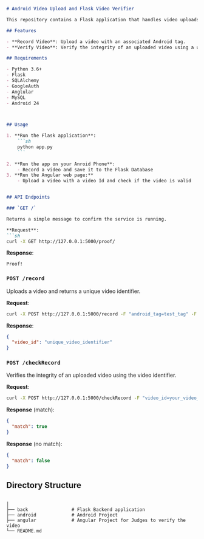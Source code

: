 ```markdown
# Android Video Upload and Flask Video Verifier

This repository contains a Flask application that handles video uploads and verifies the integrity of the videos. The app uses Blueprints for modular organization and provides endpoints to upload and check videos.

## Features

- **Record Video**: Upload a video with an associated Android tag.
- **Verify Video**: Verify the integrity of an uploaded video using a unique video identifier.

## Requirements

- Python 3.6+
- Flask
- SQLAlchemy
- GoogleAuth
- Anglular
- MySQL
- Android 24



## Usage

1. **Run the Flask application**:
    ```sh
    python app.py
	```
	
2. **Run the app on your Anroid Phone**:
	- Record a video and save it to the Flask Database
3. **Run the Angular web page:**
	- Upload a video with a video Id and check if the video is valid


## API Endpoints

### `GET /`

Returns a simple message to confirm the service is running.

**Request**:
```sh
curl -X GET http://127.0.0.1:5000/proof/
```

**Response**:
```plaintext
Proof!
```

### `POST /record`

Uploads a video and returns a unique video identifier.

**Request**:
```sh
curl -X POST http://127.0.0.1:5000/record -F "android_tag=test_tag" -F "video=@your_video"
```

**Response**:
```json
{
  "video_id": "unique_video_identifier"
}
```

### `POST /checkRecord`

Verifies the integrity of an uploaded video using the video identifier.

**Request**:
```sh
curl -X POST http://127.0.0.1:5000/checkRecord -F "video_id=your_video_id" -F "video=@path_to_your_video_file"
```

**Response** (match):
```json
{
  "match": true
}
```

**Response** (no match):
```json
{
  "match": false
}
```

## Directory Structure

```plaintext

│
├── back             	# Flask Backend application
├── android           	# Android Project
├── angular         	# Angular Project for Judges to verify the video
└── README.md   
```

